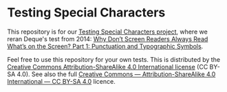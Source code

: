 # Testing Special Characters

This repository is for our [Testing Special Characters project](https://11ways.github.io/testingspecialcharacters/),
where we reran Deque's test from 2014:
[Why Don’t Screen Readers Always Read What’s on the Screen? Part 1: Punctuation and Typographic Symbols](https://www.deque.com/blog/dont-screen-readers-read-whats-screen-part-1-punctuation-typographic-symbols/).

Feel free to use this repository for your own tests.
This is distributed by the [Creative Commons Attribution-ShareAlike 4.0 International license](https://creativecommons.org/licenses/by-sa/4.0/) (CC BY-SA 4.0).
See also the full [Creative Commons — Attribution-ShareAlike 4.0 International — CC BY-SA 4.0](https://creativecommons.org/licenses/by-sa/4.0/legalcode) licence.
